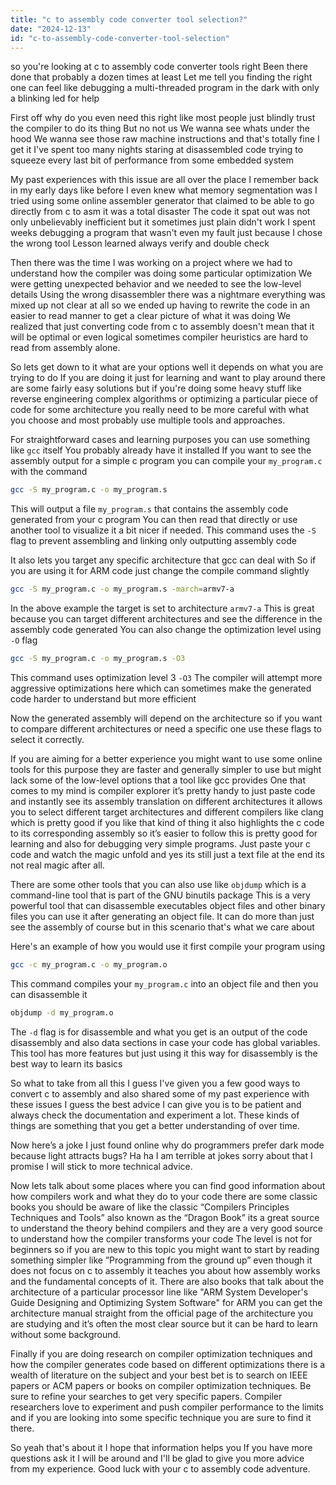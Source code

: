 ```yaml
---
title: "c to assembly code converter tool selection?"
date: "2024-12-13"
id: "c-to-assembly-code-converter-tool-selection"
---
```


 so you're looking at c to assembly code converter tools right Been there done that probably a dozen times at least Let me tell you finding the right one can feel like debugging a multi-threaded program in the dark with only a blinking led for help

First off why do you even need this right like most people just blindly trust the compiler to do its thing But no not us We wanna see whats under the hood We wanna see those raw machine instructions and that's totally fine I get it I've spent too many nights staring at disassembled code trying to squeeze every last bit of performance from some embedded system

My past experiences with this issue are all over the place I remember back in my early days like before I even knew what memory segmentation was I tried using some online assembler generator that claimed to be able to go directly from c to asm it was a total disaster The code it spat out was not only unbelievably inefficient but it sometimes just plain didn't work I spent weeks debugging a program that wasn't even my fault just because I chose the wrong tool Lesson learned always verify and double check

Then there was the time I was working on a project where we had to understand how the compiler was doing some particular optimization We were getting unexpected behavior and we needed to see the low-level details Using the wrong disassembler there was a nightmare everything was mixed up not clear at all so we ended up having to rewrite the code in an easier to read manner to get a clear picture of what it was doing We realized that just converting code from c to assembly doesn't mean that it will be optimal or even logical sometimes compiler heuristics are hard to read from assembly alone.

So lets get down to it what are your options well it depends on what you are trying to do If you are doing it just for learning and want to play around there are some fairly easy solutions but if you're doing some heavy stuff like reverse engineering complex algorithms or optimizing a particular piece of code for some architecture you really need to be more careful with what you choose and most probably use multiple tools and approaches.

For straightforward cases and learning purposes you can use something like `gcc` itself You probably already have it installed If you want to see the assembly output for a simple c program you can compile your `my_program.c` with the command

```bash
gcc -S my_program.c -o my_program.s
```

This will output a file `my_program.s` that contains the assembly code generated from your c program You can then read that directly or use another tool to visualize it a bit nicer if needed. This command uses the `-S` flag to prevent assembling and linking only outputting assembly code

It also lets you target any specific architecture that gcc can deal with So if you are using it for ARM code just change the compile command slightly

```bash
gcc -S my_program.c -o my_program.s -march=armv7-a
```
In the above example the target is set to architecture `armv7-a` This is great because you can target different architectures and see the difference in the assembly code generated You can also change the optimization level using `-O` flag

```bash
gcc -S my_program.c -o my_program.s -O3
```
This command uses optimization level 3 `-O3` The compiler will attempt more aggressive optimizations here which can sometimes make the generated code harder to understand but more efficient

Now the generated assembly will depend on the architecture so if you want to compare different architectures or need a specific one use these flags to select it correctly.

If you are aiming for a better experience you might want to use some online tools for this purpose they are faster and generally simpler to use but might lack some of the low-level options that a tool like gcc provides One that comes to my mind is compiler explorer it’s pretty handy to just paste code and instantly see its assembly translation on different architectures it allows you to select different target architectures and different compilers like clang which is pretty good if you like that kind of thing it also highlights the c code to its corresponding assembly so it’s easier to follow this is pretty good for learning and also for debugging very simple programs. Just paste your c code and watch the magic unfold and yes its still just a text file at the end its not real magic after all.

There are some other tools that you can also use like `objdump` which is a command-line tool that is part of the GNU binutils package This is a very powerful tool that can disassemble executables object files and other binary files you can use it after generating an object file. It can do more than just see the assembly of course but in this scenario that's what we care about

Here's an example of how you would use it first compile your program using

```bash
gcc -c my_program.c -o my_program.o
```

This command compiles your `my_program.c` into an object file and then you can disassemble it

```bash
objdump -d my_program.o
```
The `-d` flag is for disassemble and what you get is an output of the code disassembly and also data sections in case your code has global variables. This tool has more features but just using it this way for disassembly is the best way to learn its basics

So what to take from all this I guess I've given you a few good ways to convert c to assembly and also shared some of my past experience with these issues I guess the best advice I can give you is to be patient and always check the documentation and experiment a lot. These kinds of things are something that you get a better understanding of over time.

Now here’s a joke I just found online why do programmers prefer dark mode because light attracts bugs? Ha ha I am terrible at jokes sorry about that I promise I will stick to more technical advice.

Now lets talk about some places where you can find good information about how compilers work and what they do to your code there are some classic books you should be aware of like the classic “Compilers Principles Techniques and Tools” also known as the “Dragon Book” its a great source to understand the theory behind compilers and they are a very good source to understand how the compiler transforms your code The level is not for beginners so if you are new to this topic you might want to start by reading something simpler like ”Programming from the ground up” even though it does not focus on c to assembly it teaches you about how assembly works and the fundamental concepts of it. There are also books that talk about the architecture of a particular processor line like "ARM System Developer's Guide Designing and Optimizing System Software" for ARM you can get the architecture manual straight from the official page of the architecture you are studying and it’s often the most clear source but it can be hard to learn without some background.

Finally if you are doing research on compiler optimization techniques and how the compiler generates code based on different optimizations there is a wealth of literature on the subject and your best bet is to search on IEEE papers or ACM papers or books on compiler optimization techniques. Be sure to refine your searches to get very specific papers. Compiler researchers love to experiment and push compiler performance to the limits and if you are looking into some specific technique you are sure to find it there.

So yeah that's about it I hope that information helps you If you have more questions ask it I will be around and I'll be glad to give you more advice from my experience. Good luck with your c to assembly code adventure.
